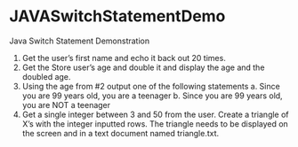 # JAVASwitchStatementDemo
Java Switch Statement Demonstration

1.	Get the user’s first name and echo it back out 20 times.
2.	Get the Store user’s age and double it and display the age and the doubled age.
3.	 Using the age from #2 output one of the following statements
a.	Since you are 99 years old, you are a teenager
b.	Since you are 99 years old, you are NOT a teenager
4.	Get a single integer between 3 and 50 from the user.  Create a triangle of X’s with the integer inputted rows.  The triangle needs to be displayed on the screen and in a text document named triangle.txt.

